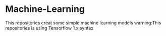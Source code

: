 # Machine-Learning

This repositories creat some simple machine learning models
warning:This repositories is using Tensorflow 1.x syntex
